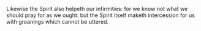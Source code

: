 Likewise the Spirit also helpeth our infirmities: for we know not what we should pray for as we ought: but the Spirit itself maketh intercession for us with groanings which cannot be uttered.
